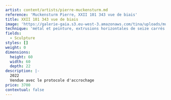 ```yaml
---
artist: content/artists/pierre-muckensturm.md
reference: 'Muckensturm Pierre, XXII 101 343 vue de biais'
title: XXII 101 343 vue de biais
image: 'https://galerie-gaia.s3.eu-west-3.amazonaws.com/tina/uploads/muckensturm-pierre/XXII 101 343 - de biais copie.jpg'
technique: 'métal et peinture, extrusions horizontales de seize carrés naturels positionnés à 90°'
fields:
  - Sculpture
styles: []
weight: 0
dimensions:
  height: 60
  width: 60
  depth: 22
description: |-
  2022   
  Vendue avec le protocole d'accrochage
price: 3700
contextual: false
---
```


